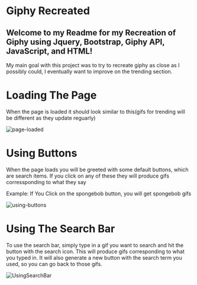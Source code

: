 # Giphy Recreated
## Welcome to my Readme for my Recreation of Giphy using Jquery, Bootstrap, Giphy API, JavaScript, and HTML!
My main goal with this project was to try to recreate giphy as close as I possibly could, I eventually want to improve on the trending section.
# Loading The Page
When the page is loaded it should look similar to this(gifs for trending will be different as they update reguarly)

![page-loaded](https://github.com/TheNoodleMoose/Giphy-Recreated/blob/master/assets/images/page-loaded.JPG)

# Using Buttons
When the page loads you will be greeted with some default buttons, which are search items. If you click on any of these they will produce gifs corressponding to what they say

Example: If You Click on the spongebob button, you will get spongebob gifs

![using-buttons](https://github.com/TheNoodleMoose/Giphy-Recreated/blob/master/assets/images/using-buttons.JPG)

# Using The Search Bar
To use the search bar, simply type in a gif you want to search and hit the button with the search icon. This will produce gifs corresponding to what you typed in. It will also generate a new button with the search term you used, so you can go back to those gifs.

![UsingSearchBar](https://github.com/TheNoodleMoose/Giphy-Recreated/blob/master/assets/images/using-search-bar.JPG)
